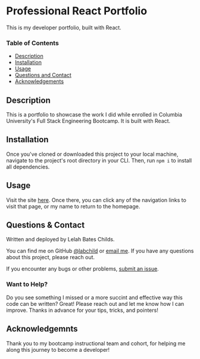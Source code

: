 # Professional React Portfolio
This is my developer portfolio, built with React.

### Table of Contents
- [Description](#description)
- [Installation](#installation)
- [Usage](#usage)
- [Questions and Contact](#questions-and-contact)
- [Acknowledgements](#acknowledgements)

## Description
This is a portfolio to showcase the work I did while enrolled in Columbia University's Full Stack Engineering Bootcamp. It is built with React.

## Installation
Once you've cloned or downloaded this project to your local machine, navigate to the project's root directory in your CLI. Then, run ```npm i``` to install all dependencies.

## Usage
Visit the site [here](). Once there, you can click any of the navigation links to visit that page, or my name to return to the homepage.

## Questions & Contact
Written and deployed by Lelah Bates Childs.

You can find me on GitHub [@labchild](https://github.com/labchild) or [email me](mailto:labchilds@gmail.com). If you have any questions about this project, please reach out.

If you encounter any bugs or other problems, [submit an issue](https://github.com/labchild/labchild-react-portfolio/issues).

### Want to Help?
Do you see something I missed or a more succint and effective way this code can be written? Great! Please reach out and let me know how I can improve. Thanks in advance for your tips, tricks, and pointers!

## Acknowledgemnts
Thank you to my bootcamp instructional team and cohort, for helping me along this journey to become a developer!